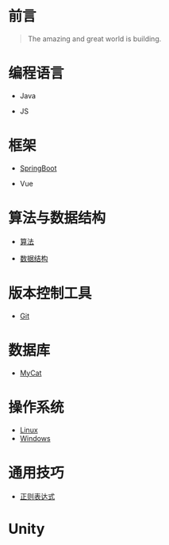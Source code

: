 # 前言

> The amazing and great world is building.

# 编程语言

* Java

* JS

# 框架

* [SpringBoot](/frame/SpringBoot.md)

* Vue

# 算法与数据结构

* [算法](/algorithm/)

* [数据结构](/data-structure/)

# 版本控制工具

* [Git](/git/)

# 数据库

* [MyCat](/database/MyCat.md)

# 操作系统

* [Linux](/operating-system/Linux.md)
* [Windows](/operating-system/Windows.md)

# 通用技巧

* [正则表达式](/Regular.md)

# Unity